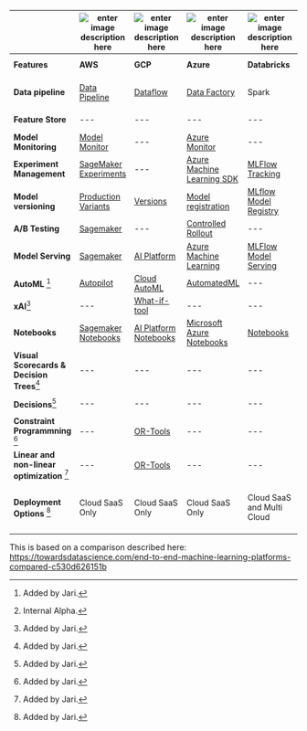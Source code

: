 |   | ![enter image description here](https://i.imgur.com/O71cG5j.png) | ![enter image description here](https://i.imgur.com/JtbBgjS.png) | ![enter image description here](https://i.imgur.com/ABbuUIH.png%5B/img%5D) | ![enter image description here](https://i.imgur.com/76KNmta.png)| ![enter image description here](images/FICO.png)|
| --- | --- | --- | --- | --- | --- |
|  **Features** | **AWS** | **GCP** | **Azure** | **Databricks** | **FICO Platform** |
|  **Data pipeline** | [Data Pipeline](https://aws.amazon.com/datapipeline/) | [Dataflow](https://cloud.google.com/dataflow) | [Data Factory](https://docs.microsoft.com/en-us/azure/data-factory/introduction) | Spark | Data Pipeline, DMP-S |
|  **Feature Store** | --- | --- | --- | --- | [Feature Store](https://www.fico.com/en/platform)|
|  **Model Monitoring** | [Model Monitor](https://docs.aws.amazon.com/sagemaker/latest/dg/model-monitor.html) | --- | [Azure Monitor](https://docs.microsoft.com/en-us/azure/machine-learning/monitor-azure-machine-learning) | --- | Decision Central |
|  **Experiment Management** | [SageMaker Experiments](https://docs.aws.amazon.com/sagemaker/latest/dg/experiments.html#exp-mgmt-track) | --- | [Azure Machine Learning SDK](https://docs.microsoft.com/en-us/azure/machine-learning/how-to-use-mlflow) | [MLFlow Tracking](https://www.mlflow.org/docs/latest/tracking.html) | --- |
|  **Model versioning** | [Production Variants](https://aws.amazon.com/blogs/machine-learning/amazon-sagemaker-now-comes-with-new-capabilities-for-accelerating-machine-learning-experimentation/) | [Versions](https://cloud.google.com/ai-platform/training/docs/projects-models-versions-jobs) | [Model registration](https://docs.microsoft.com/en-us/azure/machine-learning/concept-model-management-and-deployment#register-package-and-deploy-models-from-anywhere) | [MLflow Model Registry](https://www.mlflow.org/docs/latest/model-registry.html) | --- |
|  **A/B Testing** | [Sagemaker](https://aws.amazon.com/blogs/machine-learning/a-b-testing-ml-models-in-production-using-amazon-sagemaker/) | --- | [Controlled Rollout](https://docs.microsoft.com/en-us/azure/machine-learning/how-to-deploy-azure-kubernetes-service#deploy-models-to-aks-using-controlled-rollout-preview) | --- | --- |
|  **Model Serving** | [Sagemaker](https://docs.aws.amazon.com/sagemaker/latest/dg/deploy-model.html) | [AI Platform](https://cloud.google.com/ai-platform) | [Azure Machine Learning](https://docs.microsoft.com/en-us/azure/machine-learning/how-to-deploy-and-where) | [MLFlow Model Serving](https://databricks.com/blog/2020/06/25/announcing-mlflow-model-serving-on-databricks.html) | [DMP](https://www.fico.com/en/platform)|
|  **AutoML**  [^2]| [Autopilot](https://aws.amazon.com/sagemaker/autopilot/) | [Cloud AutoML](https://cloud.google.com/automl) | [AutomatedML](https://azure.microsoft.com/en-us/services/machine-learning/automatedml/) | --- | Auto-RED[^1] |
|  **xAI**[^2]| --- | [What-if-tool](https://cloud.google.com/blog/products/ai-machine-learning/introducing-the-what-if-tool-for-cloud-ai-platform-models) | --- | --- | [xAI Tookit](https://www.fico.com/en/latest-thinking/white-paper/xai-toolkit-practical-explainable-machine-learning)  |
|  **Notebooks** | [Sagemaker Notebooks](https://docs.aws.amazon.com/sagemaker/latest/dg/nbi.html) | [AI Platform Notebooks](https://cloud.google.com/ai-platform-notebooks) | [Microsoft Azure Notebooks](https://notebooks.azure.com/) | [Notebooks](https://docs.databricks.com/notebooks/index.html) | [Analytics Workbench](https://www.fico.com/en/products/fico-analytics-workbench) |
|  **Visual Scorecards & Decision Trees**[^2] | --- | --- | --- | --- | [Analytics Workbench](https://www.fico.com/en/products/fico-analytics-workbench) |
|  **Decisions**[^2] | --- | --- | --- | --- | [Decision Modeler](https://www.fico.com/en/products/fico-decision-modeler) |
|  **Constraint Programmning** [^2] | --- | [OR-Tools](https://developers.google.com/optimization/examples) | --- | --- | [Xpress](https://www.fico.com/en/products/optimization) |
|  **Linear and non-linear optimization** [^2] | --- | [OR-Tools](https://developers.google.com/optimization/examples) | --- | --- | [Xpress](https://www.fico.com/en/products/optimization) |
|  **Deployment Options** [^2] | Cloud SaaS Only | Cloud SaaS Only   | Cloud SaaS Only  | Cloud SaaS and Multi Cloud | Cloud SaaS, Multi Cloud, and On-premise |

This is based on a comparison described here: https://towardsdatascience.com/end-to-end-machine-learning-platforms-compared-c530d626151b

[^1]:Internal Alpha.

[^2]:Added by Jari.


